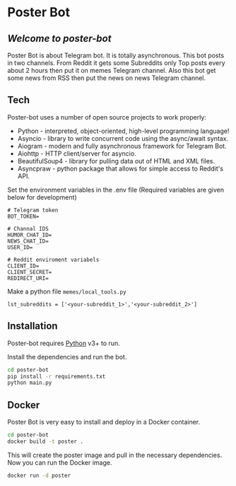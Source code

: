 # Poster Bot
## _Welcome to poster-bot_

Poster Bot is about Telegram bot.
It is totally asynchronous. This bot posts in two channels. From Reddit it gets some Subreddits only Top posts every about 2 hours then put it on memes Telegram channel. Also this bot get some news from RSS then put the news on news Telegram channel.

## Tech

Poster-bot uses a number of open source projects to work properly:

- Python - interpreted, object-oriented, high-level programming language!
- Asyncio - library to write concurrent code using the async/await syntax.
- Aiogram - modern and fully asynchronous framework for Telegram Bot.
- Aiohttp - HTTP client/server for asyncio.
- BeautifulSoup4 - library for pulling data out of HTML and XML files.
- Asyncpraw - python package that allows for simple access to Reddit's API.

Set the environment variables in the .env file (Required variables are given below for development)

```
# Telegram token
BOT_TOKEN=

# Channal IDS
HUMOR_CHAT_ID=
NEWS_CHAT_ID=
USER_ID=

# Reddit enviroment variabels
CLIENT_ID=
CLIENT_SECRET=
REDIRECT_URI=
```

Make a python file `memes/local_tools.py`
```
lst_subreddits = ['<your-subreddit_1>','<your-subreddit_2>']
```

## Installation

Poster-bot requires [Python](https://www.python.org/) v3+ to run.

Install the dependencies and run the bot.

```sh
cd poster-bot
pip install -r requirements.txt
python main.py
```

## Docker

Poster Bot is very easy to install and deploy in a Docker container.

```sh
cd poster-bot
docker build -t poster .
```

This will create the poster image and pull in the necessary dependencies.
Now you can run the Docker image.
```sh
docker run -d poster
```

